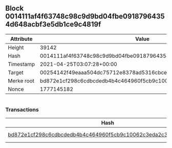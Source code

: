 ## Block 0014111af4f63748c98c9d9bd04fbe09187964354d648acbf3e5db1ce9c4819f

Attribute | Value
--- | ---
Height | 39142
Hash | 0014111af4f63748c98c9d9bd04fbe09187964354d648acbf3e5db1ce9c4819f
Timestamp | 2021-04-25T03:07:28+00:00
Target | 00254142f49eaaa504dc75712e8378ad5316cbcead634704b3734b6271167cc4
Merke root | bd872e1cf298c6cdbcdedb4b4c464960f5cb9c10062c3eda2c3fcc07762c0d5e
Nonce | 1777145182

```

```

### Transactions

Hash | Amount
--- | ---
[bd872e1cf298c6cdbcdedb4b4c464960f5cb9c10062c3eda2c3fcc07762c0d5e](bd872e1cf298c6cdbcdedb4b4c464960f5cb9c10062c3eda2c3fcc07762c0d5e.md) | 10.00000000 SKEPTI 
